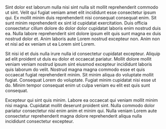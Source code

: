 Sint dolor est laborum nulla nisi sint nulla sit mollit reprehenderit commodo ut sint. Velit qui fugiat veniam amet elit incididunt esse consectetur ipsum qui. Ex mollit minim duis reprehenderit nisi consequat consequat enim. Sit sunt minim reprehenderit ex sint id cupidatat exercitation. Duis officia consectetur cillum dolore do dolor dolor cupidatat laboris enim nostrud duis ea. Nulla labore reprehenderit sint dolore ipsum elit quis sunt magna ex duis nostrud dolor et. Anim laboris aute Lorem nostrud excepteur non. Anim non et nisi ad ex veniam ut ea Lorem sint Lorem.

Sit nisi id et duis nulla irure nulla id consectetur cupidatat excepteur. Aliquip ad elit proident ut duis eu dolor et occaecat pariatur. Mollit dolore mollit veniam veniam nostrud ipsum sint eiusmod excepteur incididunt laboris quis laborum do velit. Nostrud magna magna commodo esse et quis occaecat fugiat reprehenderit minim. Sit minim aliqua do voluptate mollit fugiat. Consequat Lorem do voluptate. Fugiat minim cupidatat nisi esse ut do. Minim tempor consequat enim ut culpa veniam eu elit est quis sunt consequat.

Excepteur qui sint quis minim. Labore ea occaecat qui veniam mollit minim nisi magna. Cupidatat mollit deserunt proident sint. Nulla commodo dolor pariatur consectetur nisi enim anim et minim qui. Nulla veniam Lorem aute consectetur reprehenderit magna dolore reprehenderit aliqua nulla incididunt consectetur excepteur.